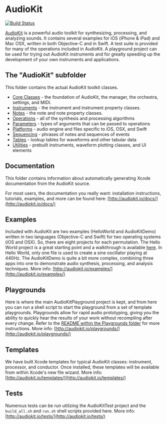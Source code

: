 AudioKit
========

[![Build Status](https://travis-ci.org/audiokit/AudioKit.svg?branch=develop)](https://travis-ci.org/audiokit/AudioKit)

[AudioKit](http://audiokit.io/) is a powerful audio toolkit for synthesizing, processing, and analyzing sounds.  It contains several examples for iOS (iPhone & iPad) and Mac OSX, written in both Objective-C and in Swift.  A test suite is provided for many of the operations included in AudioKit.  A playground project can be used for trying out AudioKit instruments and for greatly speeding up the development of your own instruments and applications.

The "AudioKit" subfolder
------------------------
This folder contains the actual AudioKit toolkit classes.

* [Core Classes](http://audiokit.io/core-classes/) - the foundation of AudioKit, the manager, the orchestra, settings, and MIDI.
* [Instruments](http://audiokit.io/instruments/) - the instrument and instrument property classes.
* [Notes](http://audiokit.io/notes/) - the note and note property classes.
* [Operations](http://audiokit.io/operations/) - all of the synthesis and processing algorithms
* [Parameters](http://audiokit.io/parameters/) - types of arguments that can be passed to operations
* [Platforms](http://audiokit.io/platforms/) - audio engine and files specific to iOS, OSX, and Swift
* [Sequencing](http://audiokit.io/sequencing/) -  phrases of notes and sequences of events
* [Tables](http://audiokit.io/tables/) - lookup tables for waveforms and other tabular data
* [Utilities](http://audiokit.io/utilities/) - prebuilt instruments, waveform plotting classes, and UI elements

Documentation
-------------
This folder contains information about automatically generating Xcode documentation from the AudioKit source.

For most users, the documentation you really want: installation instructions, tutorials, examples, and more can be found here: [http://audiokit.io/docs/](http://audiokit.io/docs/)

Examples
--------
Included with AudioKit are two examples (HelloWorld and AudioKitDemo) written in two languages (Objective-C and Swift) for two operating systems (iOS and OSX).  So, there are eight projects for each permutation.  The Hello World project is a great starting point and a walkthrough is available [here](http://audiokit.io/examples/HelloWorld/).  In Hello World, only one file is used to create a sine oscillator playing at 440Hz.  The AudioKitDemo is quite a bit more complex, combining three apps into one to demonstrate audio synthesis, processing, and analysis techniques.  More info: [http://audiokit.io/examples/](http://audiokit.io/examples/)

Playgrounds
-----------
Here is where the main AudioKitPlayground project is kept, and from here you can run a shell script to start the playground from a set of template playgrounds. Playgrounds allow for rapid audio prototyping, giving you the ability to quickly hear the results of your work without recompiling after every change. Refer to the [README within the Playgrounds folder](https://github.com/audiokit/AudioKit/tree/master/Playgrounds) for more instructions. More info: [http://audiokit.io/playgrounds/](http://audiokit.io/playgrounds/)

Templates
---------
We have built Xcode templates for typical AudioKit classes: instrument, processor, and conductor.  Once installed, these templates will be available from within Xcode's new file wizard.  More info: [http://audiokit.io/templates/](http://audiokit.io/templates/)

Tests
-----
Numerous tests can be run utilizing the AudioKitTest project and the `build_all.sh` and `run.sh` shell scripts provided here.  More info: [http://audiokit.io/tests/](http://audiokit.io/tests/)
